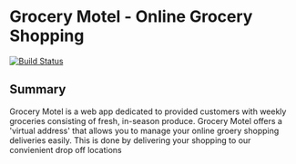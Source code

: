# Grocery Motel - Online Grocery Shopping
[![Build Status](https://travis-ci.org/bglynch/grocery_motel-django.svg?branch=master)](https://travis-ci.org/bglynch/grocery_motel-django)

## Summary
Grocery Motel is a web app dedicated to provided customers with weekly groceries consisting of fresh, in-season produce.
Grocery Motel offers a 'virtual address' that allows you to manage your online groery shopping deliveries easily.
This is done by delivering your shopping to our convienient drop off locations